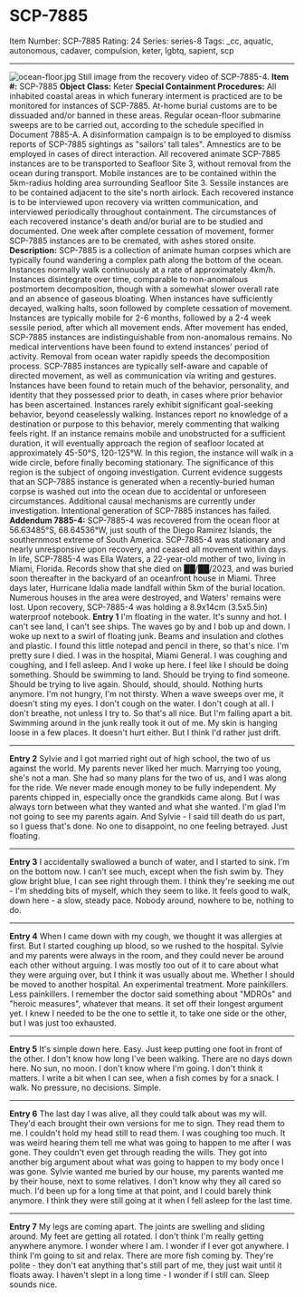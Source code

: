 # SCP-7885
Item Number: SCP-7885
Rating: 24
Series: series-8
Tags: _cc, aquatic, autonomous, cadaver, compulsion, keter, lgbtq, sapient, scp

---

![ocean-floor.jpg](https://scp-wiki.wdfiles.com/local--files/scp-7885/ocean-floor.jpg)
Still image from the recovery video of SCP-7885-4.
**Item #:** SCP-7885
**Object Class:** Keter
**Special Containment Procedures:** All inhabited coastal areas in which funerary interment is practiced are to be monitored for instances of SCP-7885. At-home burial customs are to be dissuaded and/or banned in these areas.
Regular ocean-floor submarine sweeps are to be carried out, according to the schedule specified in Document 7885-A.
A disinformation campaign is to be employed to dismiss reports of SCP-7885 sightings as "sailors' tall tales". Amnestics are to be employed in cases of direct interaction.
All recovered animate SCP-7885 instances are to be transported to Seafloor Site 3, without removal from the ocean during transport. Mobile instances are to be contained within the 5km-radius holding area surrounding Seafloor Site 3. Sessile instances are to be contained adjacent to the site's north airlock.
Each recovered instance is to be interviewed upon recovery via written communication, and interviewed periodically throughout containment. The circumstances of each recovered instance's death and/or burial are to be studied and documented. One week after complete cessation of movement, former SCP-7885 instances are to be cremated, with ashes stored onsite.
**Description:** SCP-7885 is a collection of animate human corpses which are typically found wandering a complex path along the bottom of the ocean. Instances normally walk continuously at a rate of approximately 4km/h.
Instances disintegrate over time, comparable to non-anomalous postmortem decomposition, though with a somewhat slower overall rate and an absence of gaseous bloating. When instances have sufficiently decayed, walking halts, soon followed by complete cessation of movement. Instances are typically mobile for 2-6 months, followed by a 2-4 week sessile period, after which all movement ends. After movement has ended, SCP-7885 instances are indistinguishable from non-anomalous remains. No medical interventions have been found to extend instances' period of activity. Removal from ocean water rapidly speeds the decomposition process.
SCP-7885 instances are typically self-aware and capable of directed movement, as well as communication via writing and gestures. Instances have been found to retain much of the behavior, personality, and identity that they possessed prior to death, in cases where prior behavior has been ascertained. Instances rarely exhibit significant goal-seeking behavior, beyond ceaselessly walking. Instances report no knowledge of a destination or purpose to this behavior, merely commenting that walking feels right.
If an instance remains mobile and unobstructed for a sufficient duration, it will eventually approach the region of seafloor located at approximately 45-50°S, 120-125°W. In this region, the instance will walk in a wide circle, before finally becoming stationary. The significance of this region is the subject of ongoing investigation.
Current evidence suggests that an SCP-7885 instance is generated when a recently-buried human corpse is washed out into the ocean due to accidental or unforeseen circumstances. Additional causal mechanisms are currently under investigation. Intentional generation of SCP-7885 instances has failed.
**Addendum 7885-4:** SCP-7885-4 was recovered from the ocean floor at 56.63485°S, 68.64536°W, just south of the Diego Ramírez Islands, the southernmost extreme of South America. SCP-7885-4 was stationary and nearly unresponsive upon recovery, and ceased all movement within days. In life, SCP-7885-4 was Ella Waters, a 22-year-old mother of two, living in Miami, Florida. Records show that she died on ██/██/2023, and was buried soon thereafter in the backyard of an oceanfront house in Miami. Three days later, Hurricane Idalia made landfall within 5km of the burial location. Numerous houses in the area were destroyed, and Waters' remains were lost.
Upon recovery, SCP-7885-4 was holding a 8.9x14cm (3.5x5.5in) waterproof notebook.
**Entry 1**
I'm floating in the water. It's sunny and hot. I can't see land, I can't see ships. The waves go by and I bob up and down. I woke up next to a swirl of floating junk. Beams and insulation and clothes and plastic. I found this little notepad and pencil in there, so that's nice.
I'm pretty sure I died. I was in the hospital, Miami General. I was coughing and coughing, and I fell asleep. And I woke up here.
I feel like I should be doing something. Should be swimming to land. Should be trying to find someone. Should be trying to live again. Should, should, should.
Nothing hurts anymore. I'm not hungry, I'm not thirsty. When a wave sweeps over me, it doesn't sting my eyes. I don't cough on the water. I don't cough at all. I don't breathe, not unless I try to. So that's all nice. But I'm falling apart a bit. Swimming around in the junk really took it out of me. My skin is hanging loose in a few places. It doesn't hurt either. But I think I'd rather just drift.
* * *
**Entry 2**
Sylvie and I got married right out of high school, the two of us against the world. My parents never liked her much. Marrying too young, she's not a man. She had so many plans for the two of us, and I was along for the ride. We never made enough money to be fully independent. My parents chipped in, especially once the grandkids came along. But I was always torn between what they wanted and what she wanted. I'm glad I'm not going to see my parents again. And Sylvie - I said till death do us part, so I guess that's done. No one to disappoint, no one feeling betrayed. Just floating.
* * *
**Entry 3**
I accidentally swallowed a bunch of water, and I started to sink. I'm on the bottom now. I can't see much, except when the fish swim by. They glow bright blue, I can see right through them. I think they're seeking me out - I'm shedding bits of myself, which they seem to like. It feels good to walk, down here - a slow, steady pace. Nobody around, nowhere to be, nothing to do.
* * *
**Entry 4**
When I came down with my cough, we thought it was allergies at first. But I started coughing up blood, so we rushed to the hospital. Sylvie and my parents were always in the room, and they could never be around each other without arguing.
I was mostly too out of it to care about what they were arguing over, but I think it was usually about me. Whether I should be moved to another hospital. An experimental treatment. More painkillers. Less painkillers. I remember the doctor said something about "MDROs" and "heroic measures", whatever that means. It set off their longest argument yet. I knew I needed to be the one to settle it, to take one side or the other, but I was just too exhausted.
* * *
**Entry 5**
It's simple down here. Easy. Just keep putting one foot in front of the other. I don't know how long I've been walking. There are no days down here. No sun, no moon. I don't know where I'm going. I don't think it matters. I write a bit when I can see, when a fish comes by for a snack. I walk. No pressure, no decisions. Simple.
* * *
**Entry 6**
The last day I was alive, all they could talk about was my will. They'd each brought their own versions for me to sign. They read them to me. I couldn't hold my head still to read them. I was coughing too much. It was weird hearing them tell me what was going to happen to me after I was gone. They couldn't even get through reading the wills.
They got into another big argument about what was going to happen to my body once I was gone. Sylvie wanted me buried by our house, my parents wanted me by their house, next to some relatives. I don't know why they all cared so much. I'd been up for a long time at that point, and I could barely think anymore. I think they were still going at it when I fell asleep for the last time.
* * *
**Entry 7**
My legs are coming apart. The joints are swelling and sliding around. My feet are getting all rotated. I don't think I'm really getting anywhere anymore. I wonder where I am. I wonder if I ever got anywhere.
I think I'm going to sit and relax. There are more fish coming by. They're polite - they don't eat anything that's still part of me, they just wait until it floats away. I haven't slept in a long time - I wonder if I still can. Sleep sounds nice.